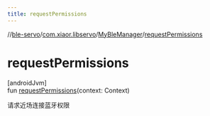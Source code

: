 ```yaml
---
title: requestPermissions
---
```

//[ble-servo](../../../index.html)/[com.xiaor.libservo](../index.html)/[MyBleManager](index.html)/[requestPermissions](request-permissions.html)



# requestPermissions



[androidJvm]\
fun [requestPermissions](request-permissions.html)(context: Context)



请求近场连接蓝牙权限





